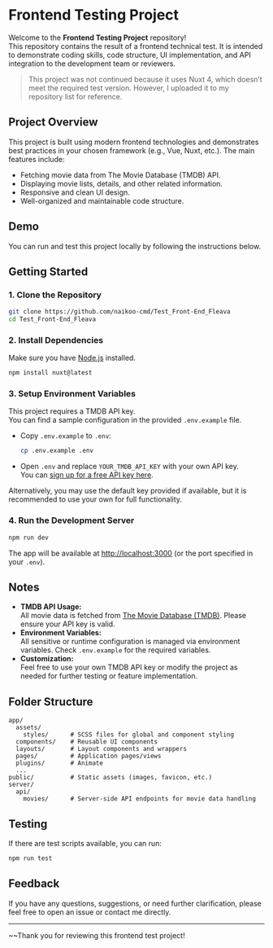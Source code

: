 # Frontend Testing Project

Welcome to the **Frontend Testing Project** repository!  
This repository contains the result of a frontend technical test. It is intended to demonstrate coding skills, code structure, UI implementation, and API integration to the development team or reviewers.

> This project was not continued because it uses Nuxt 4, which doesn’t meet the required test version. However, I uploaded it to my repository list for reference.


## Project Overview

This project is built using modern frontend technologies and demonstrates best practices in your chosen framework (e.g., Vue, Nuxt, etc.). The main features include:

- Fetching movie data from The Movie Database (TMDB) API.
- Displaying movie lists, details, and other related information.
- Responsive and clean UI design.
- Well-organized and maintainable code structure.

## Demo

You can run and test this project locally by following the instructions below.

## Getting Started

### 1. Clone the Repository

```bash
git clone https://github.com/naikoo-cmd/Test_Front-End_Fleava
cd Test_Front-End_Fleava
```

### 2. Install Dependencies

Make sure you have [Node.js](https://nodejs.org/) installed.

```bash
npm install nuxt@latest
```

### 3. Setup Environment Variables

This project requires a TMDB API key.  
You can find a sample configuration in the provided `.env.example` file.

- Copy `.env.example` to `.env`:

    ```bash
    cp .env.example .env
    ```

- Open `.env` and replace `YOUR_TMDB_API_KEY` with your own API key.  
  You can [sign up for a free API key here](https://www.themoviedb.org/settings/api).

Alternatively, you may use the default key provided if available, but it is recommended to use your own for full functionality.

### 4. Run the Development Server

```bash
npm run dev
```

The app will be available at [http://localhost:3000](http://localhost:3000) (or the port specified in your `.env`).

## Notes

- **TMDB API Usage:**  
  All movie data is fetched from [The Movie Database (TMDB)](https://www.themoviedb.org/). Please ensure your API key is valid.
- **Environment Variables:**  
  All sensitive or runtime configuration is managed via environment variables. Check `.env.example` for the required variables.
- **Customization:**  
  Feel free to use your own TMDB API key or modify the project as needed for further testing or feature implementation.

## Folder Structure

```
app/
  assets/
    styles/      # SCSS files for global and component styling
  components/    # Reusable UI components
  layouts/       # Layout components and wrappers
  pages/         # Application pages/views
  plugins/       # Animate
  ...
public/          # Static assets (images, favicon, etc.)
server/
  api/
    movies/      # Server-side API endpoints for movie data handling
```

## Testing

If there are test scripts available, you can run:

```bash
npm run test
```

## Feedback

If you have any questions, suggestions, or need further clarification, please feel free to open an issue or contact me directly.

---


~~Thank you for reviewing this frontend test project!
